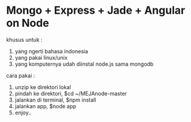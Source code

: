 Mongo + Express + Jade + Angular on Node
=================================


khusus untuk : 

1. yang ngerti bahasa indonesia
2. yang pakai linux/unix
3. yang komputernya udah diinstal node.js sama mongodb

cara pakai :

1. unzip ke direktori lokal
2. pindah ke direktori, $cd ~/MEJAnode-master
2. jalankan di terminal, $npm install
3. jalankan app, $node app
4. enjoy..
